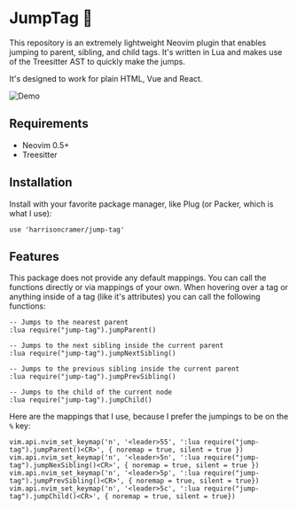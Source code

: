 # JumpTag 🏃

This repository is an extremely lightweight Neovim plugin that enables jumping to parent, sibling, and child tags. It's written in Lua and makes use of the Treesitter AST to quickly make the jumps.

It's designed to work for plain HTML, Vue and React.

![Demo](https://hjc-public.s3.us-east-1.amazonaws.com/demo.gif?response-content-disposition=inline&X-Amz-Security-Token=IQoJb3JpZ2luX2VjEIf%2F%2F%2F%2F%2F%2F%2F%2F%2F%2FwEaCXVzLWVhc3QtMSJHMEUCIApDQRSjwauk%2FJLOT4KTOGx14aqdGUA0xhnl82oMQ3NTAiEA9gaccXiRGgR9rqbXA6A1Ls0yLxgqeBS4bBjoCGpprwkqgwMIgP%2F%2F%2F%2F%2F%2F%2F%2F%2F%2FARAAGgwwMTU2MTExODQ1MjMiDO5LbEWdLz4jRqr08irXArOrUPd%2F4eHaUNrGm0IVmotuNwMRPF95VhEPtS0eUBV9MJJQQRQSEllnQgzhClFUnACelz57KS4v5tZg9XVzUTOaLa30eRDGVTaakQP1a%2FKc%2Bgf1XkdIAV8FAfyD%2BLu1o2dmeEvbw1PDuZE3rIebfWpjR83AR63tlVkJAQGq9KUGsFBfbP%2F22D442HRfSZLQgmZ7MTTvyVSikpXDcpHHStAjZBpaal6NwvbUQ%2FLyvvX%2FxLQbC6QinvGlH4QYH5817cuYXSYh7%2FveYJm%2FreGjr7kG7%2BQAC5iSKn1KsPTOkVGUvZCn3kLbkCIo2kFvoFPaEQfkpGcLlSg3aETY681gM5MOikK9O8oPWWIiERMlFwpaG2t5NE1G6jQ9OAPxd6aAb3lTgDE7%2FpeoUwowYO5zU18SdFmax3X4Hhh46KG44%2BdhWx732l29KJrTaE3ZkVDCxvfJMjD10IEwwLaejgY6swIgwr8CD62EDfvkx0gq0rHZ6QpKKgwm3lsjkiDhbx%2FAe1OkLHaGcCpQseoiMW5ZLHcJqnqOjs6UoXbzKCoImbl0uMykF4qiw7vjhcVp2mqlP%2BUkCH5BRjEjzLYFoJJjXK9qSqtJPmGhttLd0qBSXYAPkP3ZdhJvRk9RSWd1D%2F37hy9PrJUl1q1Eok9p4KHilIuyQZdmgOiQkWaq9jFeYyJGPyoM4lVOu41imAED%2BNwndYHJnoGxqs8JG6BJeF3%2B7C%2FMGFS78NFBrLli9fdZUApeEbkFlscFCfGQ3MDceD1ZW7N8pT1d93ktK%2FAgMO4K9cGeosGTJ4EULuE8HhNPyXnh8pTIVFGydcCDgEcsekIa9xF%2FDOE22Fak%2BTx53LYzWAA1GwghD3AtPIIKkbsBVWsuCw%2Fw&X-Amz-Algorithm=AWS4-HMAC-SHA256&X-Amz-Date=20211225T223129Z&X-Amz-SignedHeaders=host&X-Amz-Expires=300&X-Amz-Credential=ASIAQHIT7YWFS7UMYMXD%2F20211225%2Fus-east-1%2Fs3%2Faws4_request&X-Amz-Signature=cdf72c3e00dd4f0a66c9fa796f213b559a63dc5fd824a0237b5beae7899b63f6)

## Requirements

- Neovim 0.5+
- Treesitter

## Installation

Install with your favorite package manager, like Plug (or Packer, which is what I use):

```
use 'harrisoncramer/jump-tag'
```

## Features

This package does not provide any default mappings. You can call the functions directly or via mappings of your own. When hovering over a tag or anything inside of a tag (like it's attributes) you can call the following functions:

```
-- Jumps to the nearest parent
:lua require("jump-tag").jumpParent()

-- Jumps to the next sibling inside the current parent
:lua require("jump-tag").jumpNextSibling()

-- Jumps to the previous sibling inside the current parent
:lua require("jump-tag").jumpPrevSibling()

-- Jumps to the child of the current node
:lua require("jump-tag").jumpChild()
```

Here are the mappings that I use, because I prefer the jumpings to be on the `%` key:

```
vim.api.nvim_set_keymap('n', '<leader>55', ':lua require("jump-tag").jumpParent()<CR>', { noremap = true, silent = true })
vim.api.nvim_set_keymap('n', '<leader>5n', ':lua require("jump-tag").jumpNexSibling()<CR>', { noremap = true, silent = true })
vim.api.nvim_set_keymap('n', '<leader>5p', ':lua require("jump-tag").jumpPrevSibling()<CR>', { noremap = true, silent = true})
vim.api.nvim_set_keymap('n', '<leader>5c', ':lua require("jump-tag").jumpChild()<CR>', { noremap = true, silent = true})
```
